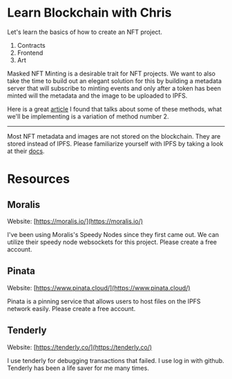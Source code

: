 # Learn Blockchain with Chris

Let's learn the basics of how to create an NFT project. 

1. Contracts
2. Frontend
3. Art

Masked NFT Minting is a desirable trait for NFT projects. We want to also take the time to build out an elegant solution for this by building a metadata server that will subscribe to minting events and only after a token has been minted will the metadata and the image to be uploaded to IPFS. 

Here is a great [article](https://medium.com/coinmonks/methods-for-nft-masked-minting-ddd05dceed32) I found that talks about some of these methods, what we'll be implementing is a variation of method number 2.

---

Most NFT metadata and images are not stored on the blockchain. They are stored instead of IPFS. Please familiarize yourself with IPFS by taking a look at their [docs](https://medium.com/coinmonks/methods-for-nft-masked-minting-ddd05dceed32).

# Resources

## Moralis

Website: [https://moralis.io/](https://moralis.io/)

I've been using Moralis's Speedy Nodes since they first came out. We can utilize their speedy node websockets for this project. Please create a free account.

## Pinata

Website: [https://www.pinata.cloud/](https://www.pinata.cloud/)

Pinata is a pinning service that allows users to host files on the IPFS network easily. Please create a free account.

## Tenderly 

Website: [https://tenderly.co/](https://tenderly.co/)

I use tenderly for debugging transactions that failed. I use log in with github. Tenderly has been a life saver for me many times.
